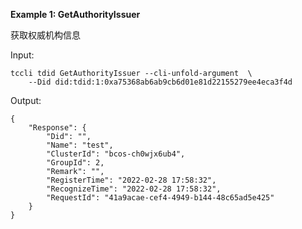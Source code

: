 **Example 1: GetAuthorityIssuer**

获取权威机构信息

Input: 

```
tccli tdid GetAuthorityIssuer --cli-unfold-argument  \
    --Did did:tdid:1:0xa75368ab6ab9cb6d01e81d22155279ee4eca3f4d
```

Output: 
```
{
    "Response": {
        "Did": "",
        "Name": "test",
        "ClusterId": "bcos-ch0wjx6ub4",
        "GroupId": 2,
        "Remark": "",
        "RegisterTime": "2022-02-28 17:58:32",
        "RecognizeTime": "2022-02-28 17:58:32",
        "RequestId": "41a9acae-cef4-4949-b144-48c65ad5e425"
    }
}
```

